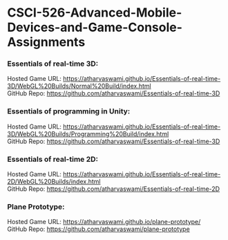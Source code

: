 # CSCI-526-Advanced-Mobile-Devices-and-Game-Console-Assignments

### Essentials of real-time 3D: <br>
Hosted Game URL: https://atharvaswami.github.io/Essentials-of-real-time-3D/WebGL%20Builds/Normal%20Build/index.html <br>
GitHub Repo: https://github.com/atharvaswami/Essentials-of-real-time-3D <br>

### Essentials of programming in Unity: <br>
Hosted Game URL: https://atharvaswami.github.io/Essentials-of-real-time-3D/WebGL%20Builds/Programming%20Build/index.html <br>
GitHub Repo: https://github.com/atharvaswami/Essentials-of-real-time-3D <br>

### Essentials of real-time 2D: <br>
Hosted Game URL: https://atharvaswami.github.io/Essentials-of-real-time-2D/WebGL%20Builds/index.html <br>
GitHub Repo: https://github.com/atharvaswami/Essentials-of-real-time-2D <br>



### Plane Prototype: <br>
Hosted Game URL: https://atharvaswami.github.io/plane-prototype/ <br>
GitHub Repo: https://github.com/atharvaswami/plane-prototype <br>
